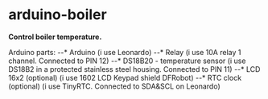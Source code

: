 # arduino-boiler

**Control boiler temperature.**

Arduino parts:
--* Arduino (i use Leonardo)
--* Relay (i use 10A relay 1 channel. Connected to PIN 12)
--* DS18B20 - temperature sensor (i use DS18B2 in a protected stainless steel housing. Connected to PIN 11)
--* LCD 16x2 (optional) (i use 1602 LCD Keypad shield DFRobot)
--* RTC clock (optional) (i use TinyRTC. Connected to SDA&SCL on Leonardo)